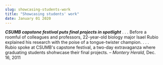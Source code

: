 ```yaml
---
slug: showcasing-students-work
title: "Showcasing students' work"
date: January 01 2020
---
```


<p><strong><em>CSUMB capstone festival puts final projects in spotlight</em></strong> . . . Before a roomful of colleagues and professors, 22-year-old biology major Isael Rubio explained his research with the poise of a tongue-twister champion. . . . Rubio spoke at CSUMB's capstone festival, a two-day extravaganza where graduating students shohwcase their final projects.  – <em>Montery Herald,</em> Dec. 16, 2011
</p>
